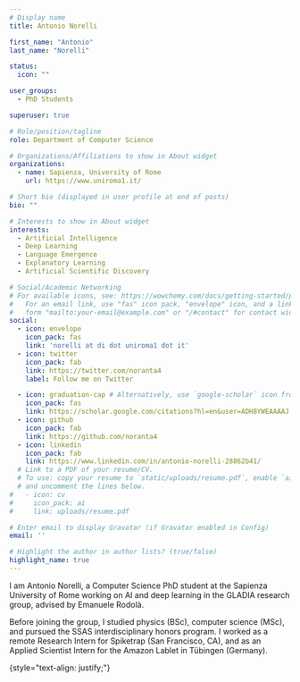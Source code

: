 ```yaml
---
# Display name
title: Antonio Norelli

first_name: "Antonio"
last_name: "Norelli"

status:
  icon: ""

user_groups:
  - PhD Students

superuser: true

# Role/position/tagline
role: Department of Computer Science

# Organizations/Affiliations to show in About widget
organizations:
  - name: Sapienza, University of Rome
    url: https://www.uniroma1.it/

# Short bio (displayed in user profile at end of posts)
bio: ""

# Interests to show in About widget
interests:
  - Artificial Intelligence
  - Deep Learning
  - Language Emergence
  - Explanatory Learning
  - Artificial Scientific Discovery

# Social/Academic Networking
# For available icons, see: https://wowchemy.com/docs/getting-started/page-builder/#icons
#   For an email link, use "fas" icon pack, "envelope" icon, and a link in the
#   form "mailto:your-email@example.com" or "/#contact" for contact widget.
social:
  - icon: envelope
    icon_pack: fas
    link: 'norelli at di dot uniroma1 dot it'
  - icon: twitter
    icon_pack: fab
    link: https://twitter.com/noranta4
    label: Follow me on Twitter

  - icon: graduation-cap # Alternatively, use `google-scholar` icon from `ai` icon pack
    icon_pack: fas
    link: https://scholar.google.com/citations?hl=en&user=ADH8YWEAAAAJ
  - icon: github
    icon_pack: fab
    link: https://github.com/noranta4
  - icon: linkedin
    icon_pack: fab
    link: https://www.linkedin.com/in/antonio-norelli-28862b41/
  # Link to a PDF of your resume/CV.
  # To use: copy your resume to `static/uploads/resume.pdf`, enable `ai` icons in `params.yaml`,
  # and uncomment the lines below.
#   - icon: cv
#     icon_pack: ai
#     link: uploads/resume.pdf

# Enter email to display Gravatar (if Gravatar enabled in Config)
email: ''

# Highlight the author in author lists? (true/false)
highlight_name: true
---
```

I am Antonio Norelli, a Computer Science PhD student at the Sapienza University of Rome working on AI and deep learning in the GLADIA research group, advised by Emanuele Rodolà.

Before joining the group, I studied physics (BSc), computer science (MSc), and pursued the SSAS interdisciplinary honors program. I worked as a remote Research Intern for Spiketrap (San Francisco, CA), and as an Applied Scientist Intern for the Amazon Lablet in Tübingen (Germany).

{style="text-align: justify;"}
